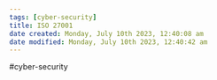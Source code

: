 ```yaml
---
tags: [cyber-security]
title: ISO 27001
date created: Monday, July 10th 2023, 12:40:08 am
date modified: Monday, July 10th 2023, 12:40:42 am
---
```

#cyber-security 